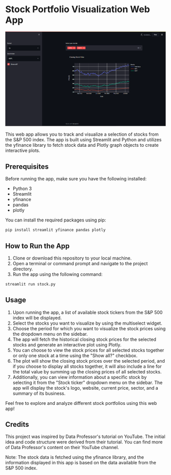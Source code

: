 # Stock Portfolio Visualization Web App

![Stock Portfolio Visualization App](app_screenshot.png)

This web app allows you to track and visualize a selection of stocks from the S&P 500 index. The app is built using Streamlit and Python and utilizes the yfinance library to fetch stock data and Plotly graph objects to create interactive plots.

## Prerequisites

Before running the app, make sure you have the following installed:

- Python 3
- Streamlit
- yfinance
- pandas
- plotly

You can install the required packages using pip:

```bash
pip install streamlit yfinance pandas plotly
```

## How to Run the App
1. Clone or download this repository to your local machine.
2. Open a terminal or command prompt and navigate to the project directory.
3. Run the app using the following command:

``` bash
streamlit run stock.py
```

## Usage
1. Upon running the app, a list of available stock tickers from the S&P 500 index will be displayed.
2. Select the stocks you want to visualize by using the multiselect widget.
3. Choose the period for which you want to visualize the stock prices using the dropdown menu on the sidebar.
4. The app will fetch the historical closing stock prices for the selected stocks and generate an interactive plot using Plotly.
5. You can choose to view the stock prices for all selected stocks together or only one stock at a time using the "Show all?" checkbox.
6. The plot will show the closing stock prices over the selected period, and if you choose to display all stocks together, it will also include a line for the total value by summing up the closing prices of all selected stocks.
7. Additionally, you can view information about a specific stock by selecting it from the "Stock ticker" dropdown menu on the sidebar. The app will display the stock's logo, website, current price, sector, and a summary of its business.

Feel free to explore and analyze different stock portfolios using this web app!

## Credits
This project was inspired by Data Professor's tutorial on YouTube. The initial idea and code structure were derived from their tutorial. You can find more of Data Professor's content on their YouTube channel.

Note: The stock data is fetched using the yfinance library, and the information displayed in this app is based on the data available from the S&P 500 index.